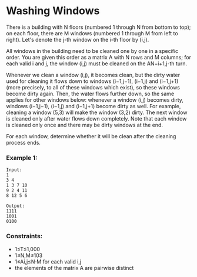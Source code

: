 # Washing Windows

There is a building with N floors (numbered 1 through N from bottom to top); on each floor, there are M windows (numbered 1 through M from left to right). Let's denote the j-th window on the i-th floor by (i,j).

All windows in the building need to be cleaned one by one in a specific order. You are given this order as a matrix A with N rows and M columns; for each valid i and j, the window (i,j) must be cleaned on the AN−i+1,j-th turn.

Whenever we clean a window (i,j), it becomes clean, but the dirty water used for cleaning it flows down to windows (i−1,j−1), (i−1,j) and (i−1,j+1) (more precisely, to all of these windows which exist), so these windows become dirty again. Then, the water flows further down, so the same applies for other windows below: whenever a window (i,j) becomes dirty, windows (i−1,j−1), (i−1,j) and (i−1,j+1) become dirty as well. For example, cleaning a window (5,3) will make the window (3,2) dirty. The next window is cleaned only after water flows down completely. Note that each window is cleaned only once and there may be dirty windows at the end.

For each window, determine whether it will be clean after the cleaning process ends.

### Example 1:
```
Input:  
1
3 4
1 3 7 10
9 2 4 11
8 12 5 6

Output: 
1111
1001
0100
```

### Constraints:
- 1≤T≤1,000 
- 1≤N,M≤103
- 1≤Ai,j≤N⋅M for each valid i,j
- the elements of the matrix A are pairwise distinct
